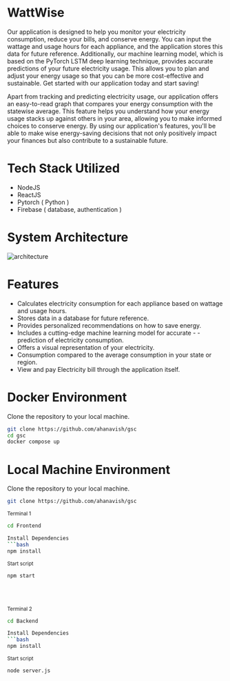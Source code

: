 # WattWise

Our application is designed to help you monitor your electricity consumption, reduce your bills, and conserve energy. You can input the wattage and usage hours for each appliance, and the application stores this data for future reference. Additionally, our machine learning model, which is based on the PyTorch LSTM deep learning technique, provides accurate predictions of your future electricity usage. This allows you to plan and adjust your energy usage so that you can be more cost-effective and sustainable. Get started with our application today and start saving!

Apart from tracking and predicting electricity usage, our application offers an easy-to-read graph that compares your energy consumption with the statewise average. This feature helps you understand how your energy usage stacks up against others in your area, allowing you to make informed choices to conserve energy. By using our application's features, you'll be able to make wise energy-saving decisions that not only positively impact your finances but also contribute to a sustainable future.


# Tech Stack Utilized
- NodeJS 
- ReactJS
- Pytorch ( Python )
- Firebase ( database, authentication )

# System Architecture
![architecture](https://cdn.discordapp.com/attachments/835750351621718030/1091396806518251530/final.png)

# Features
- Calculates electricity consumption for each appliance based on wattage and usage hours.
- Stores data in a database for future reference.
- Provides personalized recommendations on how to save energy.
- Includes a cutting-edge machine learning model for accurate - - prediction of electricity consumption.
- Offers a visual representation of your electricity.
- Consumption compared to the average consumption in your state or region.
- View and pay Electricity bill through the application itself.

# Docker Environment
Clone the repository to your local machine.
```bash
git clone https://github.com/ahanavish/gsc
cd gsc
docker compose up
```

# Local Machine Environment
Clone the repository to your local machine.
```bash
git clone https://github.com/ahanavish/gsc
```

<sub>Terminal 1<sub>
```bash
cd Frontend

Install Dependencies
```bash
npm install
```
<sub>Start script<sub>
```bash
npm start
```
<br>
<br>

<sub>Terminal 2<sub>
```bash
cd Backend

Install Dependencies
```bash
npm install
```
<sub>Start script<sub>
```bash
node server.js
```
